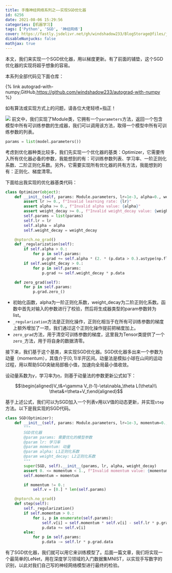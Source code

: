 ```yaml
---
title: 手撸神经网络系列之——实现SGD优化器
id: 6256
date: 2021-08-06 15:29:56
categories: [机器学习]
tags: ['Python', 'SGD', '神经网络']
cover: https://fastly.jsdelivr.net/gh/windshadow233/BlogStorage@files/jpeg/9245fa10af837b3eeb4603d243e921ee.jpeg
disableNunjucks: false
mathjax: true
---
```


本文，我们来实现一个SGD优化器，用以梯度更新。有了前面的铺垫，这个SGD优化器的实现将超乎想象的容易。

本系列全部代码见下面仓库：

{% link autograd-with-numpy,GitHub,https://github.com/windshadow233/autograd-with-numpy %}

如有算法或实现方式上的问题，请各位大佬轻喷+指正！


![](https://fastly.jsdelivr.net/gh/windshadow233/BlogStorage@files/jpeg/9245fa10af837b3eeb4603d243e921ee.jpeg)
前文中，我们实现了Module类，它拥有一个`parameters`方法，返回一个包含模型中所有可训练参数的生成器，我们可以调用该方法，取得一个模型中所有可训练参数的列表。



```python
params = list(model.parameters())
```

考虑到优化器种类比较多，我们先实现一个优化器的基类：Optimizer，它需要传入所有优化器必备的参数，我能想到的有：可训练参数列表、学习率、一阶正则化系数、二阶正则化系数。另外，它需要实现所有优化器的共有方法，我能想到的有：正则化、梯度清零。


下面给出我实现的优化器基类代码：



```python
class Optimizer(object):
    def __init__(self, params: Module.parameters, lr=1e-3, alpha=0., weight_decay=0.):
        assert lr >= 0., f"Invalid learning rate: {lr}"
        assert alpha >= 0., f"Invalid alpha value: {alpha}"
        assert weight_decay >= 0., f"Invalid weight_decay value: {weight_decay}"
        self.params = list(params)
        self.lr = lr
        self.alpha = alpha
        self.weight_decay = weight_decay

    @nptorch.no_grad()
    def _regularization(self):
        if self.alpha > 0.:
            for p in self.params:
                p.grad += self.alpha * (2. * (p.data > 0.).astype(np.float32) - 1.)
        if self.weight_decay > 0.:
            for p in self.params:
                p.grad += self.weight_decay * p.data

    def zero_grad(self):
        for p in self.params:
            p.grad.zero_()
```

- 初始化函数，alpha为一阶正则化系数，weight_decay为二阶正则化系数。函数中首先对输入的参数进行了校验，然后将生成器类型的param参数转为list。
- `_regularization`方法是正则化操作，正则化相当于在所有可训练参数的梯度上额外增加了一项，我们通过这个正则化操作提前把梯度加上。
- `zero_grad`方法，用于清空可训练参数的梯度，这里我为Tensor类提供了一个`zero_`方法，用于将自身的数据清零。

接下来，我们基于这个基类，来实现SGD优化器。SGD优化器多出来一个参数为动量（momentum），其值介于$[0, 1)$半开区间。动量法是模拟小球在山间的运动过程，用以帮助SGD突破局部极小值，加速向全局最小值收敛。


设动量系数为$\gamma$，学习率为$\eta$，则基于动量法的参数更新公式如下：


$$\begin{aligned}V_t&=\gamma V_{t-1}-\eta\nabla_\theta L(\theta)\\ \theta&=\theta+V_t\end{aligned}$$


基于上述公式，我们可以为SGD加入一个列表v用以$V$值的动态更新，并实现`step`方法。以下是我实现的SGD代码。



```python
class SGD(Optimizer):
    def __init__(self, params: Module.parameters, lr=1e-3, momentum=0., alpha=0., weight_decay=0.):
        """
        SGD优化器
        @param params: 需要优化的模型参数
        @param lr: 学习率
        @param momentum: 动量
        @param alpha: L1正则化系数
        @param weight_decay: L2正则化系数
        """
        super(SGD, self).__init__(params, lr, alpha, weight_decay)
        assert 0. <= momentum < 1., f"Invalid momentum value: {momentum}"
        self.momentum = momentum

        if momentum != 0.:
            self.v = [0.] * len(self.params)

    @nptorch.no_grad()
    def step(self):
        self._regularization()
        if self.momentum > 0.:
            for i, p in enumerate(self.params):
                self.v[i] = self.momentum * self.v[i] - self.lr * p.grad.data
                p.data += self.v[i]
        else:
            for p in self.params:
                p.data -= self.lr * p.grad.data
```

有了SGD优化器，我们就可以用它来训练模型了。后面一篇文章，我们将实现一个最简单的LeNet，用在深度学习领域的入门数据集MNIST，以实现手写数字的识别，以此对我们自己写的神经网络模型进行最终的检验。

